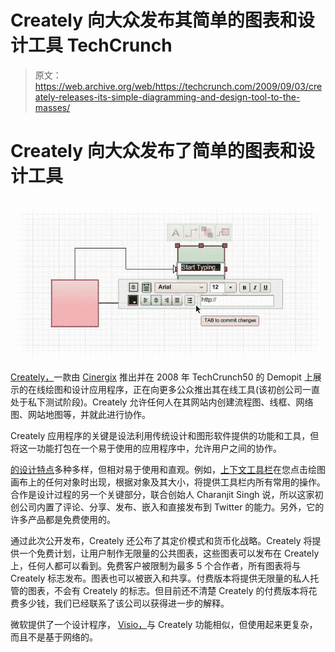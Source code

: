 # Creately 向大众发布其简单的图表和设计工具 TechCrunch

> 原文：<https://web.archive.org/web/https://techcrunch.com/2009/09/03/creately-releases-its-simple-diagramming-and-design-tool-to-the-masses/>

# Creately 向大众发布了简单的图表和设计工具

![](img/289b749a3efc512c37510cb32011e0a8.png)

[Creately，](https://web.archive.org/web/20221206000530/http://creately.com/)一款由 [Cinergix](https://web.archive.org/web/20221206000530/http://www.cinergix.com/) 推出并在 2008 年 TechCrunch50 的 Demopit 上展示的在线绘图和设计应用程序，正在向更多公众推出其在线工具(该初创公司一直处于私下测试阶段)。Creately 允许任何人在其网站内创建流程图、线框、网络图、网站地图等，并就此进行协作。

Creately 应用程序的关键是设法利用传统设计和图形软件提供的功能和工具，但将这一功能打包在一个易于使用的应用程序中，允许用户之间的协作。

[的设计特点](https://web.archive.org/web/20221206000530/http://creately.com/features)多种多样，但相对易于使用和直观。例如，[上下文工具栏](https://web.archive.org/web/20221206000530/http://creately.com/help/Contextual-Toolbar)在您点击绘图画布上的任何对象时出现，根据对象及其大小，将提供工具栏内所有常用的操作。合作是设计过程的另一个关键部分，联合创始人 Charanjit Singh 说，所以这家初创公司内置了评论、分享、发布、嵌入和直接发布到 Twitter 的能力。另外，它的许多产品都是免费使用的。

通过此次公开发布，Creately 还公布了其定价模式和货币化战略。Creately 将提供一个免费计划，让用户制作无限量的公共图表，这些图表可以发布在 Creately 上，任何人都可以看到。免费客户被限制为最多 5 个合作者，所有图表将与 Creately 标志发布。图表也可以被嵌入和共享。付费版本将提供无限量的私人托管的图表，不会有 Creately 的标志。但目前还不清楚 Creately 的付费版本将花费多少钱，我们已经联系了该公司以获得进一步的解释。

微软提供了一个设计程序， [Visio，](https://web.archive.org/web/20221206000530/http://office.microsoft.com/en-us/visio/default.aspx)与 Creately 功能相似，但使用起来更复杂，而且不是基于网络的。